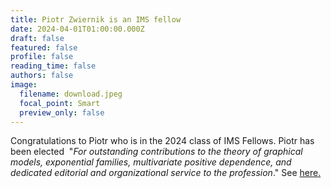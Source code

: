 ```yaml
---
title: Piotr Zwiernik is an IMS fellow
date: 2024-04-01T01:00:00.000Z
draft: false
featured: false
profile: false
reading_time: false
authors: false
image:
  filename: download.jpeg
  focal_point: Smart
  preview_only: false
---
```

Congratulations to Piotr who is in the 2024 class of IMS Fellows. Piotr has been elected  "*For outstanding contributions to the theory of graphical models, exponential families, multivariate positive dependence, and dedicated editorial and organizational service to the profession*." See [here.](https://imstat.org/2024/05/17/2024-ims-fellows-announced/)
